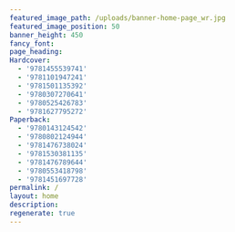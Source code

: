 ```yaml
---
featured_image_path: /uploads/banner-home-page_wr.jpg
featured_image_position: 50
banner_height: 450
fancy_font:
page_heading:
Hardcover:
  - '9781455539741'
  - '9781101947241'
  - '9781501135392'
  - '9780307270641'
  - '9780525426783'
  - '9781627795272'
Paperback:
  - '9780143124542'
  - '9780802124944'
  - '9781476738024'
  - '9781530381135'
  - '9781476789644'
  - '9780553418798'
  - '9781451697728'
permalink: /
layout: home
description:
regenerate: true
---
```



